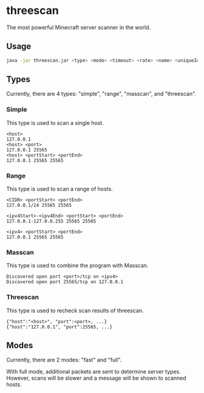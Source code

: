 # threescan

The most powerful Minecraft server scanner in the world.

## Usage

```bash
java -jar threescan.jar <type> <mode> <timeout> <rate> <name> <uniqueId>
```

## Types

Currently, there are 4 types: "simple", "range", "masscan", and "threescan".

### Simple

This type is used to scan a single host.

```text
<host>
127.0.0.1
<host> <port>
127.0.0.1 25565
<host> <portStart> <portEnd>
127.0.0.1 25565 25565
```

### Range

This type is used to scan a range of hosts.

```text
<CIDR> <portStart> <portEnd>
127.0.0.1/24 25565 25565

<ipv4Start>-<ipv4End> <portStart> <portEnd>
127.0.0.1-127.0.0.255 25565 25565

<ipv4> <portStart> <portEnd>
127.0.0.1 25565 25565
```

### Masscan

This type is used to combine the program with Masscan.

```text
Discovered open port <port>/tcp on <ipv4>
Discovered open port 25565/tcp on 127.0.0.1
```

### Threescan

This type is used to recheck scan results of threescan.

```text
{"host":"<host>", "port":<port>, ...}
{"host":"127.0.0.1", "port":25565, ...}
```

## Modes

Currently, there are 2 modes: "fast" and "full".

With full mode, additional packets are sent to determine server types. However, scans will be slower and a message will be shown to scanned hosts.
